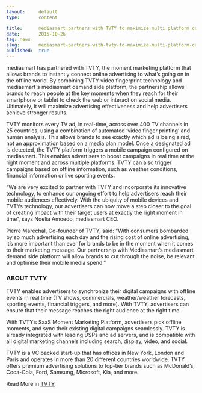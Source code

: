 ```yaml
---
layout:     default
type:       content

title:      mediasmart partners with TVTY to maximize multi platform campaign effectiveness
date:       2015-10-26
tag: news    
slug:       mediasmart-partners-with-tvty-to-maximize-multi-platform-campaign-effectiveness
published:  true
---
```


mediasmart has partnered with TVTY, the moment marketing platform that allows brands to instantly connect online advertising to what’s going on in the offline world. By combining TVTY video fingerprint technology and mediasmart´s mediasmart demand side platform, the partnership allows brands to reach people at the key moments when they reach for their smartphone or tablet to check the web or interact on social media. Ultimately, it will maximize advertising effectiveness and help advertisers achieve stronger results.

TVTY monitors every TV ad, in real-time, across over 400 TV channels in 25 countries, using a combination of automated ‘video finger printing’ and human analysis. This allows brands to see exactly which ad is being aired, not an approximation based on a media plan model. Once a designated ad is detected, the TVTY platform triggers a mobile campaign configured on mediasmart. This enables advertisers to boost campaigns in real time at the right moment and across multiple platforms. TVTY can also trigger campaigns based on offline information, such as weather conditions, financial information or live sporting events.

“We are very excited to partner with TVTY and incorporate its innovative technology, to enhance our ongoing effort to help advertisers reach their mobile audiences effectively. With the ubiquity of mobile devices and TVTYs technology, our advertisers can now move a step closer to the goal of creating impact with their target users at exactly the right moment in time”, says Noelia Amoedo, mediasmart CEO.

Pierre Marechal, Co-founder of TVTY, said: “With consumers bombarded by so much advertising each day and the rising cost of online advertising, it’s more important than ever for brands to be in the moment when it comes to their marketing message. Our partnership with Mediasmart’s mediasmart demand side platform will allow brands to cut through the noise, be relevant and optimise their mobile media spend.”


### ABOUT TVTY
TVTY enables advertisers to synchronize their digital campaigns with offline events in real time (TV shows, commercials, weather/weather forecasts, sporting events, financial triggers, and more). With TVTY, advertisers can ensure that their message reaches the right audience at the right time. 

With TVTY&#8217;s SaaS Moment Marketing Platform, advertisers pick offline moments, and sync their existing digital campaigns seamlessly. TVTY is already integrated with leading DSPs and ad servers, and is compatible with all digital marketing channels including search, display, video, and social. 

TVTY is a VC backed start-up that has offices in New York, London and Paris and operates in more than 20 different countries worldwide. TVTY offers premium advertising solutions to top-tier brands such as McDonald&#8217;s, Coca-Cola, Ford, Samsung, Microsoft, Kia, and more. 

Read More in [TVTY](http://www.tvty.tv/)
